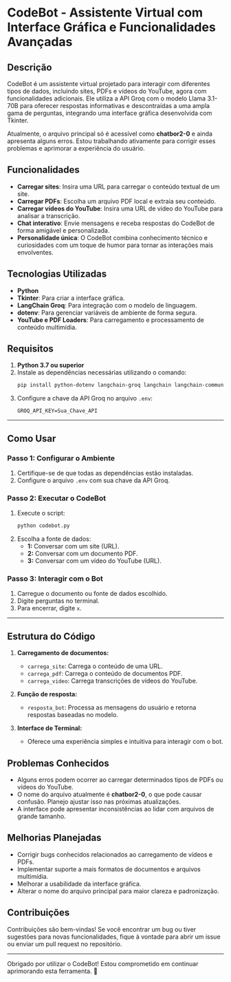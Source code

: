# CodeBot - Assistente Virtual com Interface Gráfica e Funcionalidades Avançadas

## Descrição
CodeBot é um assistente virtual projetado para interagir com diferentes tipos de dados, incluindo sites, PDFs e vídeos do YouTube, agora com funcionalidades adicionais. Ele utiliza a API Groq com o modelo Llama 3.1-70B para oferecer respostas informativas e descontraídas a uma ampla gama de perguntas, integrando uma interface gráfica desenvolvida com Tkinter.

Atualmente, o arquivo principal só é acessível como **chatbor2-0** e ainda apresenta alguns erros. Estou trabalhando ativamente para corrigir esses problemas e aprimorar a experiência do usuário.

## Funcionalidades
- **Carregar sites**: Insira uma URL para carregar o conteúdo textual de um site.
- **Carregar PDFs**: Escolha um arquivo PDF local e extraia seu conteúdo.
- **Carregar vídeos do YouTube**: Insira uma URL de vídeo do YouTube para analisar a transcrição.
- **Chat interativo**: Envie mensagens e receba respostas do CodeBot de forma amigável e personalizada.
- **Personalidade única**: O CodeBot combina conhecimento técnico e curiosidades com um toque de humor para tornar as interações mais envolventes.

## Tecnologias Utilizadas
- **Python**
- **Tkinter**: Para criar a interface gráfica.
- **LangChain Groq**: Para integração com o modelo de linguagem.
- **dotenv**: Para gerenciar variáveis de ambiente de forma segura.
- **YouTube e PDF Loaders**: Para carregamento e processamento de conteúdo multimídia.

## Requisitos
1. **Python 3.7 ou superior**
2. Instale as dependências necessárias utilizando o comando:
   ```bash
   pip install python-dotenv langchain-groq langchain langchain-community
   ```
3. Configure a chave da API Groq no arquivo `.env`:
   ```env
   GROQ_API_KEY=Sua_Chave_API
   ```

---

## Como Usar

### Passo 1: Configurar o Ambiente

1. Certifique-se de que todas as dependências estão instaladas.
2. Configure o arquivo `.env` com sua chave da API Groq.

### Passo 2: Executar o CodeBot

1. Execute o script:
   ```bash
   python codebot.py
   ```
2. Escolha a fonte de dados:
   - **1:** Conversar com um site (URL).
   - **2:** Conversar com um documento PDF.
   - **3:** Conversar com um vídeo do YouTube (URL).

### Passo 3: Interagir com o Bot

1. Carregue o documento ou fonte de dados escolhido.
2. Digite perguntas no terminal.
3. Para encerrar, digite `x`.

---

## Estrutura do Código

1. **Carregamento de documentos:**
   - `carrega_site`: Carrega o conteúdo de uma URL.
   - `carrega_pdf`: Carrega o conteúdo de documentos PDF.
   - `carrega_video`: Carrega transcrições de vídeos do YouTube.

2. **Função de resposta:**
   - `resposta_bot`: Processa as mensagens do usuário e retorna respostas baseadas no modelo.

3. **Interface de Terminal:**
   - Oferece uma experiência simples e intuitiva para interagir com o bot.

## Problemas Conhecidos
- Alguns erros podem ocorrer ao carregar determinados tipos de PDFs ou vídeos do YouTube.
- O nome do arquivo atualmente é **chatbor2-0**, o que pode causar confusão. Planejo ajustar isso nas próximas atualizações.
- A interface pode apresentar inconsistências ao lidar com arquivos de grande tamanho.

## Melhorias Planejadas
- Corrigir bugs conhecidos relacionados ao carregamento de vídeos e PDFs.
- Implementar suporte a mais formatos de documentos e arquivos multimídia.
- Melhorar a usabilidade da interface gráfica.
- Alterar o nome do arquivo principal para maior clareza e padronização.

## Contribuições
Contribuições são bem-vindas! Se você encontrar um bug ou tiver sugestões para novas funcionalidades, fique à vontade para abrir um issue ou enviar um pull request no repositório.

---

Obrigado por utilizar o CodeBot! Estou comprometido em continuar aprimorando esta ferramenta. 🚀

